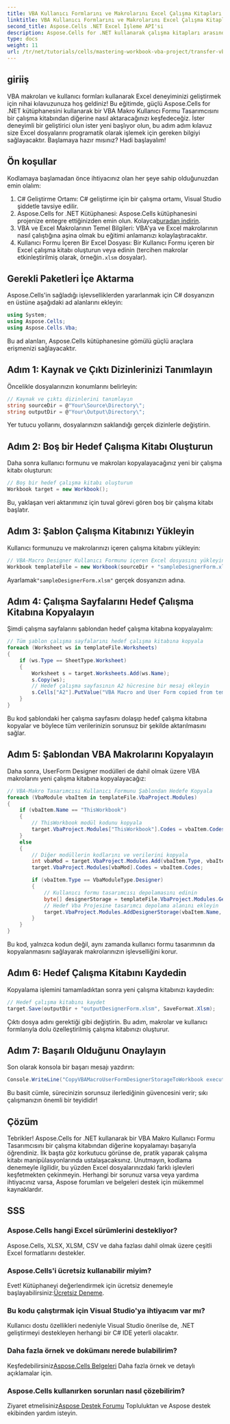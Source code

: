 ```yaml
---
title: VBA Kullanıcı Formlarını ve Makrolarını Excel Çalışma Kitapları Arasında Aktarma
linktitle: VBA Kullanıcı Formlarını ve Makrolarını Excel Çalışma Kitapları Arasında Aktarma
second_title: Aspose.Cells .NET Excel İşleme API'si
description: Aspose.Cells for .NET kullanarak çalışma kitapları arasında VBA Kullanıcı Formları ve makrolarını aktarmaya yönelik bu kapsamlı kılavuzla Excel otomasyonunun gücünü açığa çıkarın. Hem yeni başlayanlar hem de deneyimli geliştiriciler için mükemmeldir.
type: docs
weight: 11
url: /tr/net/tutorials/cells/mastering-workbook-vba-project/transfer-vba-user-form-and-macro/
---
```

## giriiş

VBA makroları ve kullanıcı formları kullanarak Excel deneyiminizi geliştirmek için nihai kılavuzunuza hoş geldiniz! Bu eğitimde, güçlü Aspose.Cells for .NET kütüphanesini kullanarak bir VBA Makro Kullanıcı Formu Tasarımcısını bir çalışma kitabından diğerine nasıl aktaracağınızı keşfedeceğiz. İster deneyimli bir geliştirici olun ister yeni başlıyor olun, bu adım adım kılavuz size Excel dosyalarını programatik olarak işlemek için gereken bilgiyi sağlayacaktır. Başlamaya hazır mısınız? Hadi başlayalım!

## Ön koşullar
Kodlamaya başlamadan önce ihtiyacınız olan her şeye sahip olduğunuzdan emin olalım:

1. C# Geliştirme Ortamı: C# geliştirme için bir çalışma ortamı, Visual Studio şiddetle tavsiye edilir.
2.  Aspose.Cells for .NET Kütüphanesi: Aspose.Cells kütüphanesini projenize entegre ettiğinizden emin olun. Kolayca[buradan indirin](https://releases.aspose.com/cells/net/).
3. VBA ve Excel Makrolarının Temel Bilgileri: VBA'ya ve Excel makrolarının nasıl çalıştığına aşina olmak bu eğitimi anlamanızı kolaylaştıracaktır.
4. Kullanıcı Formu İçeren Bir Excel Dosyası: Bir Kullanıcı Formu içeren bir Excel çalışma kitabı oluşturun veya edinin (tercihen makrolar etkinleştirilmiş olarak, örneğin`.xlsm` dosyalar).

## Gerekli Paketleri İçe Aktarma
Aspose.Cells'in sağladığı işlevselliklerden yararlanmak için C# dosyanızın en üstüne aşağıdaki ad alanlarını ekleyin:

```csharp
using System;
using Aspose.Cells;
using Aspose.Cells.Vba;
```

Bu ad alanları, Aspose.Cells kütüphanesine gömülü güçlü araçlara erişmenizi sağlayacaktır.

## Adım 1: Kaynak ve Çıktı Dizinlerinizi Tanımlayın
Öncelikle dosyalarınızın konumlarını belirleyin:

```csharp
// Kaynak ve çıktı dizinlerini tanımlayın
string sourceDir = @"Your\Source\Directory\";
string outputDir = @"Your\Output\Directory\";
```

Yer tutucu yollarını, dosyalarınızın saklandığı gerçek dizinlerle değiştirin.

## Adım 2: Boş bir Hedef Çalışma Kitabı Oluşturun
Daha sonra kullanıcı formunu ve makroları kopyalayacağınız yeni bir çalışma kitabı oluşturun:

```csharp
// Boş bir hedef çalışma kitabı oluşturun
Workbook target = new Workbook();
```

Bu, yaklaşan veri aktarımınız için tuval görevi gören boş bir çalışma kitabı başlatır.

## Adım 3: Şablon Çalışma Kitabınızı Yükleyin
Kullanıcı formunuzu ve makrolarınızı içeren çalışma kitabını yükleyin:

```csharp
// VBA-Macro Designer Kullanıcı Formunu içeren Excel dosyasını yükleyin
Workbook templateFile = new Workbook(sourceDir + "sampleDesignerForm.xlsm");
```

Ayarlamak`"sampleDesignerForm.xlsm"` gerçek dosyanızın adına.

## Adım 4: Çalışma Sayfalarını Hedef Çalışma Kitabına Kopyalayın
Şimdi çalışma sayfalarını şablondan hedef çalışma kitabına kopyalayalım:

```csharp
// Tüm şablon çalışma sayfalarını hedef çalışma kitabına kopyala
foreach (Worksheet ws in templateFile.Worksheets)
{
    if (ws.Type == SheetType.Worksheet)
    {
        Worksheet s = target.Worksheets.Add(ws.Name);
        s.Copy(ws);
        // Hedef çalışma sayfasının A2 hücresine bir mesaj ekleyin
        s.Cells["A2"].PutValue("VBA Macro and User Form copied from template to target.");
    }
}
```

Bu kod şablondaki her çalışma sayfasını dolaşıp hedef çalışma kitabına kopyalar ve böylece tüm verilerinizin sorunsuz bir şekilde aktarılmasını sağlar.

## Adım 5: Şablondan VBA Makrolarını Kopyalayın
Daha sonra, UserForm Designer modülleri de dahil olmak üzere VBA makrolarını yeni çalışma kitabına kopyalayacağız:

```csharp
// VBA-Makro Tasarımcısı Kullanıcı Formunu Şablondan Hedefe Kopyala
foreach (VbaModule vbaItem in templateFile.VbaProject.Modules)
{
    if (vbaItem.Name == "ThisWorkbook")
    {
        // ThisWorkbook modül kodunu kopyala
        target.VbaProject.Modules["ThisWorkbook"].Codes = vbaItem.Codes;
    }
    else
    {
        // Diğer modüllerin kodlarını ve verilerini kopyala
        int vbaMod = target.VbaProject.Modules.Add(vbaItem.Type, vbaItem.Name);
        target.VbaProject.Modules[vbaMod].Codes = vbaItem.Codes;

        if (vbaItem.Type == VbaModuleType.Designer)
        {
            // Kullanıcı formu tasarımcısı depolamasını edinin
            byte[] designerStorage = templateFile.VbaProject.Modules.GetDesignerStorage(vbaItem.Name);
            // Hedef Vba Projesine tasarımcı depolama alanını ekleyin
            target.VbaProject.Modules.AddDesignerStorage(vbaItem.Name, designerStorage);
        }
    }
}
```

Bu kod, yalnızca kodun değil, aynı zamanda kullanıcı formu tasarımının da kopyalanmasını sağlayarak makrolarınızın işlevselliğini korur.

## Adım 6: Hedef Çalışma Kitabını Kaydedin
Kopyalama işlemini tamamladıktan sonra yeni çalışma kitabınızı kaydedin:

```csharp
// Hedef çalışma kitabını kaydet
target.Save(outputDir + "outputDesignerForm.xlsm", SaveFormat.Xlsm);
```

Çıktı dosya adını gerektiği gibi değiştirin. Bu adım, makrolar ve kullanıcı formlarıyla dolu özelleştirilmiş çalışma kitabınızı oluşturur.

## Adım 7: Başarılı Olduğunu Onaylayın
Son olarak konsola bir başarı mesajı yazdırın:

```csharp
Console.WriteLine("CopyVBAMacroUserFormDesignerStorageToWorkbook executed successfully.\r\n");
```

Bu basit cümle, sürecinizin sorunsuz ilerlediğinin güvencesini verir; sıkı çalışmanızın önemli bir teyididir!

## Çözüm
Tebrikler! Aspose.Cells for .NET kullanarak bir VBA Makro Kullanıcı Formu Tasarımcısını bir çalışma kitabından diğerine kopyalamayı başarıyla öğrendiniz. İlk başta göz korkutucu görünse de, pratik yaparak çalışma kitabı manipülasyonlarında ustalaşacaksınız. Unutmayın, kodlama denemeyle ilgilidir, bu yüzden Excel dosyalarınızdaki farklı işlevleri keşfetmekten çekinmeyin. Herhangi bir sorunuz varsa veya yardıma ihtiyacınız varsa, Aspose forumları ve belgeleri destek için mükemmel kaynaklardır.

## SSS

### Aspose.Cells hangi Excel sürümlerini destekliyor?
Aspose.Cells, XLSX, XLSM, CSV ve daha fazlası dahil olmak üzere çeşitli Excel formatlarını destekler.

### Aspose.Cells'i ücretsiz kullanabilir miyim?
 Evet! Kütüphaneyi değerlendirmek için ücretsiz denemeyle başlayabilirsiniz:[Ücretsiz Deneme](https://releases.aspose.com/).

### Bu kodu çalıştırmak için Visual Studio'ya ihtiyacım var mı?
Kullanıcı dostu özellikleri nedeniyle Visual Studio önerilse de, .NET geliştirmeyi destekleyen herhangi bir C# IDE yeterli olacaktır.

### Daha fazla örnek ve dokümanı nerede bulabilirim?
 Keşfedebilirsiniz[Aspose.Cells Belgeleri](https://reference.aspose.com/cells/net/) Daha fazla örnek ve detaylı açıklamalar için.

### Aspose.Cells kullanırken sorunları nasıl çözebilirim?
 Ziyaret etmelisiniz[Aspose Destek Forumu](https://forum.aspose.com/c/cells/9) Topluluktan ve Aspose destek ekibinden yardım isteyin.